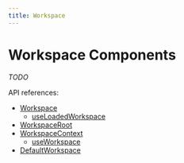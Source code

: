 ```yaml
---
title: Workspace
---
```


# Workspace Components

*TODO*

API references:
  - [Workspace](/docs/api/workspace/classes/Workspace)
    - [useLoadedWorkspace](/docs/api/workspace/functions/useLoadedWorkspace)
  - [WorkspaceRoot](/docs/api/workspace/functions/WorkspaceRoot)
  - [WorkspaceContext](/docs/api/workspace/interfaces/WorkspaceContext)
    - [useWorkspace](/docs/api/workspace/functions/useWorkspace)
  - [DefaultWorkspace](/docs/api/workspace/functions/DefaultWorkspace)
